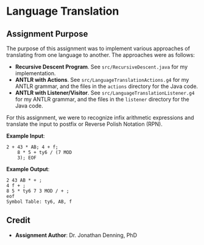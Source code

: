 # Language Translation

## Assignment Purpose

The purpose of this assignment was to implement various approaches of
translating from one language to another. The approaches were as follows:

- **Recursive Descent Program**. See `src/RecursiveDescent.java` for my
  implementation.
- **ANTLR with Actions**. See `src/LanguageTranslationActions.g4` for my ANTLR
  grammar, and the files in the `actions` directory for the Java code.
- **ANTLR with Listener/Visitor**. See `src/LanguageTranslationListener.g4` for
  my ANTLR grammar, and the files in the `listener` directory for the Java
  code.

For this assignment, we were to recognize infix arithmetic expressions and
translate the input to postfix or Reverse Polish Notation (RPN).

**Example Input**:
```
2 + 43 * AB; 4 + f;
    8 * 5 + ty6 / (7 MOD
    3); EOF
```

**Example Output**:
```
2 43 AB * + ;
4 f + ;
8 5 * ty6 7 3 MOD / + ;
eof
Symbol Table: ty6, AB, f
```

## Credit

- **Assignment Author**: Dr. Jonathan Denning, PhD